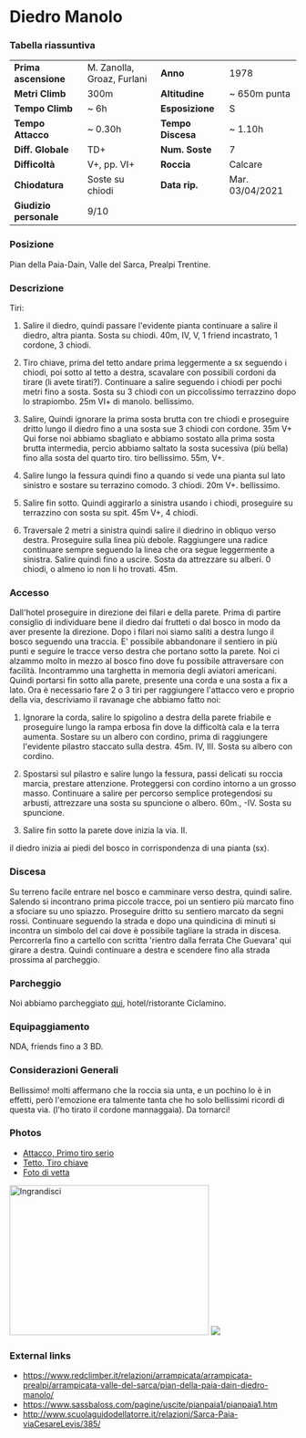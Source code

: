 Diedro Manolo
===

### Tabella riassuntiva

|  	                            | 	  	                    |   				        | 	  		            | 
|-------------------------------|-------------------------- |---------------------------|-----------------------|
|**Prima ascensione** 		    | M. Zanolla, Groaz, Furlani | **Anno**                 |   1978                |
|**Metri Climb**		        |	300m	                | **Altitudine** 		    |  ~ 650m punta	        |       
|**Tempo Climb**		        |   ~ 6h                    | **Esposizione**		    |  S           	        |
|**Tempo Attacco**		        |	~ 0.30h                 | **Tempo Discesa**		    | ~ 1.10h               |
|**Diff. Globale**              | TD+       	            | **Num. Soste**            | 7		      	        |
|**Difficoltà**		            | V+, pp. VI+      	        | **Roccia**		        | Calcare	            |
|**Chiodatura**		            | Soste su chiodi           | **Data rip.**			    | Mar. 03/04/2021       |
|**Giudizio personale**         | 9/10                      |                           |                       |


### Posizione
Pian della Paia-Dain, Valle del Sarca, Prealpi Trentine.

### Descrizione
Tiri:

1. Salire il diedro, quindi passare l'evidente pianta continuare a salire il diedro, altra pianta. Sosta su chiodi. 40m, IV, V, 1 friend incastrato, 1 cordone, 3 chiodi.

2. Tiro chiave, prima del tetto andare prima leggermente a sx seguendo i chiodi, poi sotto al tetto a destra, scavalare con possibili cordoni da tirare (li avete tirati?). 
Continuare a salire seguendo i chiodi per pochi metri fino a sosta. Sosta su 3 chiodi con un piccolissimo terrazzino dopo lo strapiombo. 25m VI+ di manolo. bellissimo.

3. Salire, Quindi ignorare la prima sosta brutta con tre chiodi e proseguire dritto lungo il diedro fino a una sosta sue 3 chiodi con cordone. 35m V+
Qui forse noi abbiamo sbagliato e abbiamo sostato alla prima sosta brutta intermedia, percìo abbiamo saltato la sosta sucessiva (più bella) fino alla sosta del quarto tiro. tiro bellissimo. 55m, V+. 

4. Salire lungo la fessura quindi fino a quando si vede una pianta sul lato sinistro e sostare su terrazino comodo. 3 chiodi. 20m V+. bellissimo.

5. Salire fin sotto. Quindi aggirarlo a sinistra usando i chiodi, proseguire su terrazzino con sosta su spit. 45m V+, 4 chiodi.

6. Traversale 2 metri a sinistra quindi salire il diedrino in obliquo verso destra. Proseguire sulla linea più debole. Raggiungere una radice continuare sempre seguendo la linea che ora segue leggermente a sinistra. 
Salire quindi fino a uscire. Sosta da attrezzare su alberi. 0 chiodi, o almeno io non li ho trovati. 45m.

### Accesso
Dall'hotel proseguire in direzione dei filari e della parete.
Prima di partire consiglio di individuare bene il diedro dai frutteti o dal bosco in modo da aver presente la direzione.
Dopo i filari noi siamo saliti a destra lungo il bosco seguendo una traccia.
E' possibile abbandonare il sentiero in più punti e seguire le tracce verso destra che portano sotto la parete. 
Noi ci alzammo molto in mezzo al bosco fino dove fu possibile attraversare con facilità. Incontrammo una targhetta in memoria degli aviatori americani.
Quindi portarsi fin sotto alla parete, presente una corda e una sosta a fix a lato.
Ora è necessario fare 2 o 3 tiri per raggiungere l'attacco vero e proprio della via, descriviamo il ravanage che abbiamo fatto noi:

1. Ignorare la corda, salire lo spigolino a destra della parete friabile e proseguire lungo la rampa erbosa fin dove la difficoltà cala e la terra aumenta. 
Sostare su un albero con cordino, prima di raggiungere l'evidente pilastro staccato sulla destra. 45m. IV, III. Sosta su albero con cordino.

2. Spostarsi sul pilastro e salire lungo la fessura, passi delicati su roccia marcia, prestare attenzione. Proteggersi con cordino intorno a un grosso masso.
Continuare a salire per percorso semplice protegendosi su arbusti, attrezzare una sosta su spuncione o albero. 60m., -IV. Sosta su spuncione.

3. Salire fin sotto la parete dove inizia la via. II.

il diedro inizia ai piedi del bosco in corrispondenza di una pianta (sx).

### Discesa
Su terreno facile entrare nel bosco e camminare verso destra, quindi salire. 
Salendo si incontrano prima piccole tracce, poi un sentiero più marcato fino a sfociare su uno spiazzo. 
Proseguire dritto su sentiero marcato da segni rossi. Continuare seguendo la strada e dopo una quindicina di minuti si incontra un simbolo del cai dove è possibile tagliare la strada in discesa. 
Percorrerla fino a cartello con scritta 'rientro dalla ferrata Che Guevara' qui girare a destra. Quindi continuare a destra e scendere fino alla strada prossima al parcheggio. 

### Parcheggio
Noi abbiamo parcheggiato [qui](https://goo.gl/maps/nzapfbW7SD3a79ku7), hotel/ristorante Ciclamino.

### Equipaggiamento
NDA, friends fino a 3 BD.

### Considerazioni Generali
Bellissimo! molti affermano che la roccia sia unta, e un pochino lo è in effetti, però l'emozione era talmente tanta che ho solo bellissimi ricordi di questa via.
(l'ho tirato il cordone mannaggaia). Da tornarci!

### Photos
- [Attacco, Primo tiro serio](https://i.imgur.com/ZuP8EEP.jpg)
- [Tetto, Tiro chiave](https://i.imgur.com/hRkhwUc.jpeg)
- [Foto di vetta](https://bit.ly/38cVCHl)
<img border="0" src="https://i.imgur.com/hRkhwUc.jpeg" alt="Ingrandisci" width="350" height="263"> 
<img style="max-width: 50%; height: auto; " src="https://i.imgur.com/hRkhwUc.jpeg" />


### External links
- https://www.redclimber.it/relazioni/arrampicata/arrampicata-prealpi/arrampicata-valle-del-sarca/pian-della-paia-dain-diedro-manolo/
- https://www.sassbaloss.com/pagine/uscite/pianpaia1/pianpaia1.htm
- http://www.scuolaguidodellatorre.it/relazioni/Sarca-Paia-viaCesareLevis/385/
